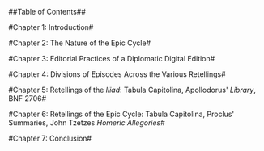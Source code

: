 ##Table of Contents##

#Chapter 1: Introduction#

#Chapter 2: The Nature of the Epic Cycle#

#Chapter 3: Editorial Practices of a Diplomatic Digital Edition#

#Chapter 4: Divisions of Episodes Across the Various Retellings#

#Chapter 5: Retellings of the *Iliad*: Tabula Capitolina, Apollodorus' *Library*, BNF 2706#

#Chapter 6: Retellings of the Epic Cycle: Tabula Capitolina, Proclus' Summaries, John Tzetzes *Homeric Allegories*#

#Chapter 7: Conclusion#
